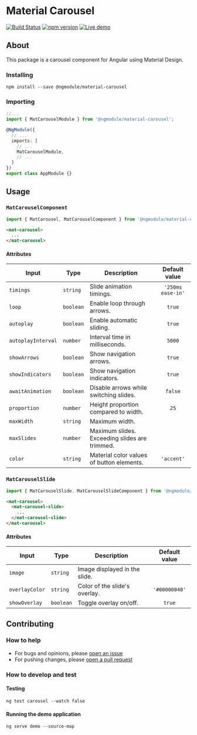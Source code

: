 # Material Carousel
[![Build Status](https://travis-ci.org/gbrlsnchs/material2-carousel.svg?branch=master)](https://travis-ci.org/gbrlsnchs/material2-carousel)
[![npm version](https://badge.fury.io/js/%40ngmodule%2Fmaterial-carousel.svg)](https://badge.fury.io/js/%40ngmodule%2Fmaterial-carousel)
[![Live demo](https://img.shields.io/badge/demo-page-blue.svg)](https://gbrlsnchs.github.io/material2-carousel/)

## About
This package is a carousel component for Angular using Material Design.

### Installing
`npm install --save @ngmodule/material-carousel`

### Importing
```typescript
//...
import { MatCarouselModule } from '@ngmodule/material-carousel';

@NgModule({
  // ...
  imports: [
    // ...
    MatCarouselModule,
    // ...
  ]
})
export class AppModule {}
```

## Usage
### `MatCarouselComponent`
```typescript
import { MatCarousel, MatCarouselComponent } from '@ngmodule/material-carousel';
```
```html
<mat-carousel>
  ...
</mat-carousel>
```
#### Attributes
| Input              |  Type     | Description                                   | Default value     |
| ------------------ | --------- | --------------------------------------------- | :---------------: |
| `timings`          | `string`  | Slide animation timings.                      | `'250ms ease-in'` |
| `loop`             | `boolean` | Enable loop through arrows.                   | `true`            |
| `autoplay`         | `boolean` | Enable automatic sliding.                     | `true`            |
| `autoplayInterval` | `number`  | Interval time in milliseconds.                | `5000`            |
| `showArrows`       | `boolean` | Show navigation arrows.                       | `true`            |
| `showIndicators`   | `boolean` | Show navigation indicators.                   | `true`            |
| `awaitAnimation`   | `boolean` | Disable arrows while switching slides.        | `false`           |
| `proportion`       | `number`  | Height proportion compared to width.          | `25`              |
| `maxWidth`         | `string`  | Maximum width.                                |                   |
| `maxSlides`        | `number`  | Maximum slides. Exceeding slides are trimmed. |                   |
| `color`            | `string`  | Material color values of button elements.     | `'accent'`        |

### `MatCarouselSlide`
```typescript
import { MatCarouselSlide, MatCarouselSlideComponent } from '@ngmodule/material-carousel';
```
```html
<mat-carousel>
  <mat-carousel-slide>
    ...
  </mat-carousel-slide>
</mat-carousel>
```
#### Attributes
| Input          | Type      | Description                   | Default value |
| -------------- | --------- | ----------------------------- | :-----------: |
| `image`        | `string`  | Image displayed in the slide. |               |
| `overlayColor` | `string`  | Color of the slide's overlay. | `'#00000040'` |
| `showOverlay`  | `boolean` | Toggle overlay on/off.        | `true`        |

## Contributing
### How to help
- For bugs and opinions, please [open an issue](https://github.com/gbrlsnchs/material2-carousel/issues/new)
- For pushing changes, please [open a pull request](https://github.com/gbrlsnchs/material2-carousel/compare)

### How to develop and test
#### Testing
`ng test carousel --watch false`
#### Running the demo application
`ng serve demo --source-map`
